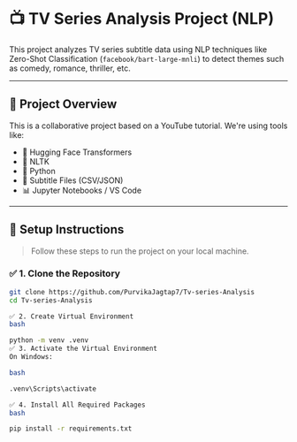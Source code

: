 # 📺 TV Series Analysis Project (NLP)

This project analyzes TV series subtitle data using NLP techniques like Zero-Shot Classification (`facebook/bart-large-mnli`) to detect themes such as comedy, romance, thriller, etc.

---

## 🧠 Project Overview

This is a collaborative project based on a YouTube tutorial. We're using tools like:

- 🤗 Hugging Face Transformers
- 🧠 NLTK
- 🐍 Python
- 📁 Subtitle Files (CSV/JSON)
- 📊 Jupyter Notebooks / VS Code

---

## 🚀 Setup Instructions

> Follow these steps to run the project on your local machine.

### ✅ 1. Clone the Repository

```bash
git clone https://github.com/PurvikaJagtap7/Tv-series-Analysis
cd Tv-series-Analysis

✅ 2. Create Virtual Environment
bash

python -m venv .venv
✅ 3. Activate the Virtual Environment
On Windows:

bash

.venv\Scripts\activate

✅ 4. Install All Required Packages
bash

pip install -r requirements.txt
